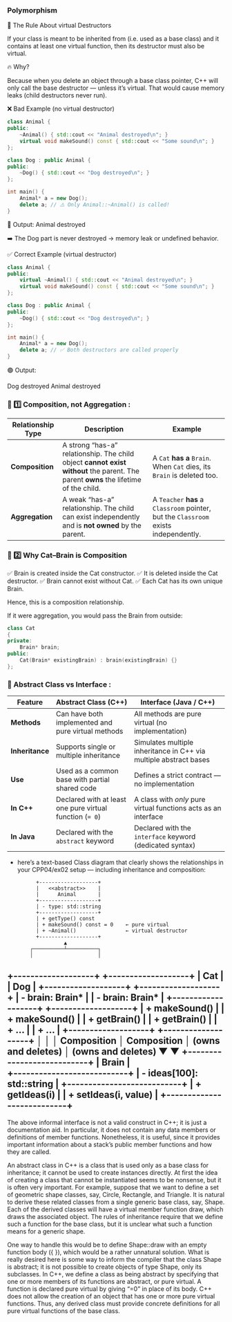 ###  Polymorphism

🧩 The Rule About virtual Destructors

If your class is meant to be inherited from (i.e. used as a base class) and it contains at least one virtual function,
then its destructor must also be virtual.

🔥 Why?

Because when you delete an object through a base class pointer,
C++ will only call the base destructor — unless it’s virtual.
That would cause memory leaks (child destructors never run).

❌ Bad Example (no virtual destructor)
```cpp
class Animal {
public:
    ~Animal() { std::cout << "Animal destroyed\n"; }
    virtual void makeSound() const { std::cout << "Some sound\n"; }
};

class Dog : public Animal {
public:
    ~Dog() { std::cout << "Dog destroyed\n"; }
};

int main() {
    Animal* a = new Dog();
    delete a; // ⚠️ Only Animal::~Animal() is called!
}
```

🧨 Output:
    Animal destroyed

➡️ The Dog part is never destroyed → memory leak or undefined behavior.

✅ Correct Example (virtual destructor)
```cpp
class Animal {
public:
    virtual ~Animal() { std::cout << "Animal destroyed\n"; }
    virtual void makeSound() const { std::cout << "Some sound\n"; }
};

class Dog : public Animal {
public:
    ~Dog() { std::cout << "Dog destroyed\n"; }
};

int main() {
    Animal* a = new Dog();
    delete a; // ✅ Both destructors are called properly
}
```

🟢 Output:

Dog destroyed
Animal destroyed


### 🧩 1️⃣ Composition, not Aggregation : 

| Relationship Type | Description                                                                                                                         | Example                                                                              |
| ----------------- | ----------------------------------------------------------------------------------------------------------------------------------- | ------------------------------------------------------------------------------------ |
| **Composition**   | A strong “has-a” relationship. The child object **cannot exist without** the parent. The parent **owns** the lifetime of the child. | A `Cat` **has a** `Brain`. When `Cat` dies, its `Brain` is deleted too.              |
| **Aggregation**   | A weak “has-a” relationship. The child can exist independently and is **not owned** by the parent.                                  | A `Teacher` **has** a `Classroom` pointer, but the `Classroom` exists independently. |

### 🧩 2️⃣ Why Cat–Brain is Composition

✅ Brain is created inside the Cat constructor.
✅ It is deleted inside the Cat destructor.
✅ Brain cannot exist without Cat.
✅ Each Cat has its own unique Brain.

Hence, this is a composition relationship.

If it were aggregation, you would pass the Brain from outside:

```cpp
class Cat
{
private:
    Brain* brain;
public:
    Cat(Brain* existingBrain) : brain(existingBrain) {}
};
```

### 🧩 Abstract Class vs Interface :

| **Feature**     | **Abstract Class (C++)**                                 | **Interface (Java / C++)**                                        |
| --------------- | -------------------------------------------------------- | ----------------------------------------------------------------- |
| **Methods**     | Can have both implemented and pure virtual methods       | All methods are pure virtual (no implementation)                  |
| **Inheritance** | Supports single or multiple inheritance                  | Simulates multiple inheritance in C++ via multiple abstract bases |
| **Use**         | Used as a common base with partial shared code           | Defines a strict contract — no implementation                     |
| **In C++**      | Declared with at least one pure virtual function (`= 0`) | A class with *only* pure virtual functions acts as an interface   |
| **In Java**     | Declared with the `abstract` keyword                     | Declared with the `interface` keyword (dedicated syntax)          |


- here’s a text-based Class diagram that clearly shows the relationships in your CPP04/ex02 setup — including inheritance and composition:


            +-------------------+
            |   <<abstract>>    |
            |      Animal       |
            +-------------------+
            | - type: std::string
            +-------------------+
            | + getType() const
            | + makeSound() const = 0    ← pure virtual
            | + ~Animal()                ← virtual destructor
            +-------------------+
                     ▲
          ┌──────────┴──────────┐
          │                     │
+-------------------+   +-------------------+
|       Cat         |   |       Dog         |
+-------------------+   +-------------------+
| - brain: Brain*   |   | - brain: Brain*   |
+-------------------+   +-------------------+
| + makeSound()     |   | + makeSound()     |
| + getBrain()      |   | + getBrain()      |
| + ...             |   | + ...             |
+-------------------+   +-------------------+
          │                     │
          │  Composition        │  Composition
          │  (owns and deletes) │  (owns and deletes)
          ▼                     ▼
        +---------------------------+
        |           Brain           |  
        +---------------------------+ 
        | - ideas[100]: std::string |
        +---------------------------+
        | + getIdeas(i)             |
        | + setIdeas(i, value)      |
        +---------------------------+
----
The above informal interface is not a valid construct in C++; it is just a documentation aid. In particular, it does not contain any data members or definitions of
member functions. Nonetheless, it is useful, since it provides important information about a stack’s public member functions and how they are called.

An abstract class in C++ is a class that is used only as a base class for inheritance; it cannot be used to create instances directly. At first the idea of creating a
class that cannot be instantiated seems to be nonsense, but it is often very important.
For example, suppose that we want to define a set of geometric shape classes, say,
Circle, Rectangle, and Triangle. It is natural to derive these related classes from a
single generic base class, say, Shape. Each of the derived classes will have a virtual
member function draw, which draws the associated object. The rules of inheritance
require that we define such a function for the base class, but it is unclear what such
a function means for a generic shape.

One way to handle this would be to define Shape::draw with an empty function
body ({ }), which would be a rather unnatural solution. What is really desired
here is some way to inform the compiler that the class Shape is abstract; it is not
possible to create objects of type Shape, only its subclasses. In C++, we define
a class as being abstract by specifying that one or more members of its functions
are abstract, or pure virtual. A function is declared pure virtual by giving “=0” in place of its body. C++ does not allow the creation of an object that has one or more pure virtual functions. Thus, any derived class must provide concrete definitions
for all pure virtual functions of the base class.
